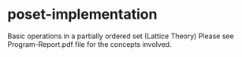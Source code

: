# poset-implementation
Basic operations in a partially ordered set (Lattice Theory)
Please see Program-Report.pdf file for the concepts involved.
